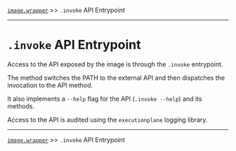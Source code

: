 [`image.wrapper`](../README.md) >> `.invoke` API Entrypoint

-----

# `.invoke` API Entrypoint

Access to the API exposed by the image is through the `.invoke` entrypoint.

The method switches the PATH to the external API and then dispatches the invocation to the API method.

It also implements a `--help` flag for the API (`.invoke --help`) and its methods.

Access to the API is audited using the `executionplane` logging library.


-----
[`image.wrapper`](../README.md) >> `.invoke` API Entrypoint

